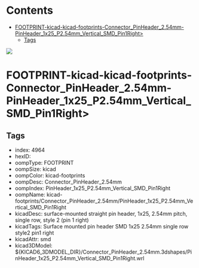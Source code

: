 



Contents
========

* [FOOTPRINT-kicad-kicad-footprints-Connector_PinHeader_2.54mm-PinHeader_1x25_P2.54mm_Vertical_SMD_Pin1Right>](#footprint-kicad-kicad-footprints-connector_pinheader_254mm-pinheader_1x25_p254mm_vertical_smd_pin1right)
	* [Tags](#tags)
  
![][im]
# FOOTPRINT-kicad-kicad-footprints-Connector_PinHeader_2.54mm-PinHeader_1x25_P2.54mm_Vertical_SMD_Pin1Right>

## Tags

- index: 4964
- hexID: 
- oompType: FOOTPRINT
- oompSize: kicad
- oompColor: kicad-footprints
- oompDesc: Connector_PinHeader_2.54mm
- oompIndex: PinHeader_1x25_P2.54mm_Vertical_SMD_Pin1Right
- oompName: kicad-footprints/Connector_PinHeader_2.54mm/PinHeader_1x25_P2.54mm_Vertical_SMD_Pin1Right
- kicadDesc: surface-mounted straight pin header, 1x25, 2.54mm pitch, single row, style 2 (pin 1 right)
- kicadTags: Surface mounted pin header SMD 1x25 2.54mm single row style2 pin1 right
- kicadAttr: smd
- kicad3DModel: ${KICAD6_3DMODEL_DIR}/Connector_PinHeader_2.54mm.3dshapes/PinHeader_1x25_P2.54mm_Vertical_SMD_Pin1Right.wrl



[im]: image.png
